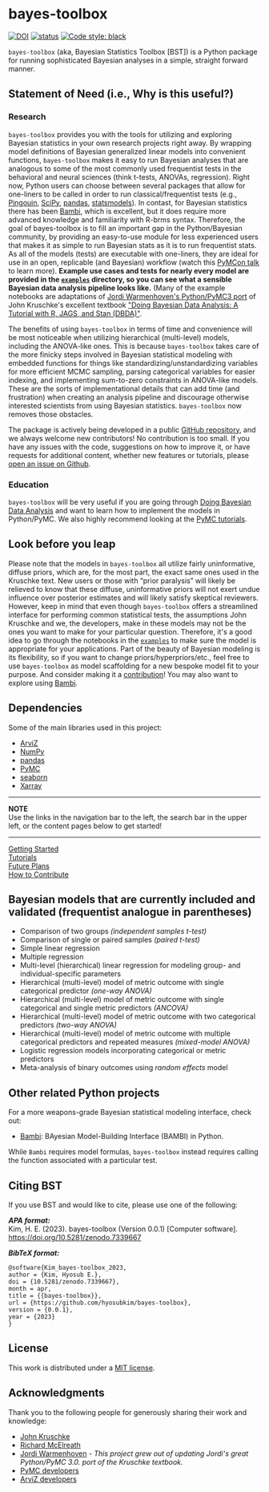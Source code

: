 # bayes-toolbox 

[![DOI](https://zenodo.org/badge/553182204.svg)](https://zenodo.org/badge/latestdoi/553182204)
[![status](https://joss.theoj.org/papers/1b7b8068a329b547e28d00da0ad790b2/status.svg)](https://joss.theoj.org/papers/1b7b8068a329b547e28d00da0ad790b2)
[![Code style: black](https://img.shields.io/badge/code%20style-black-000000.svg)](https://github.com/psf/black)

`bayes-toolbox` (aka, Bayesian Statistics Toolbox [BST]) is a Python package for running sophisticated Bayesian analyses in a simple, straight forward manner. 

## Statement of Need (i.e., Why is this useful?)

### Research
`bayes-toolbox` provides you with the tools for utilizing and exploring Bayesian statistics in your own research projects right away. By wrapping model definitions of Bayesian generalized linear models into convenient functions, `bayes-toolbox` makes it easy to run Bayesian analyses that are analogous to some of the most commonly used frequentist tests in the behavioral and neural sciences (think t-tests, ANOVAs, regression). Right now, Python users can choose between several packages that allow for one-liners to be called in order to run classical/frequentist tests (e.g., [Pingouin](https://pingouin-stats.org/build/html/index.html#), [SciPy](https://scipy.org/), [pandas](https://pandas.pydata.org/), [statsmodels](https://www.statsmodels.org/stable/index.html)). In contast, for Bayesian statistics there has been [Bambi](https://bambinos.github.io/bambi/), which is excellent, but it does require more advanced knowledge and familiarity with R-brms syntax. Therefore, the goal of bayes-toolbox is to fill an important gap in the Python/Bayesian community, by providing an easy-to-use module for less experienced users that makes it as simple to run Bayesian stats as it is to run frequentist stats. As all of the models (tests) are executable with one-liners, they are ideal for use in an open, replicable (and Bayesian) workflow (watch this [PyMCon talk](https://www.youtube.com/watch?v=ElfToZ9EBpM) to learn more). **Example use cases and tests for nearly every model are provided in the [`examples`](https://github.com/hyosubkim/bayes-toolbox/tree/main/examples) directory, so you can see what a sensible Bayesian data analysis pipeline looks like.** (Many of the example notebooks are adaptations of [Jordi Warmenhoven's Python/PyMC3 port](https://github.com/JWarmenhoven/DBDA-python) of John Kruschke's excellent textbook ["Doing Bayesian Data Analysis: A Tutorial with R, JAGS, and Stan (DBDA)"](https://sites.google.com/site/doingbayesiandataanalysis/home?authuser=0).

The benefits of using `bayes-toolbox` in terms of time and convenience will be most noticeable when utilizing hierarchical (multi-level) models, including the ANOVA-like ones. This is because `bayes-toolbox` takes care of the more finicky steps involved in Bayesian statistical modeling with embedded functions for things like standardizing/unstandardizing variables for more efficient MCMC sampling, parsing categorical variables for easier indexing, and implementing sum-to-zero constraints in ANOVA-like models. These are the sorts of implementational details that can add time (and frustration) when creating an analysis pipeline and discourage otherwise interested scientists from using Bayesian statistics. `bayes-toolbox` now removes those obstacles. 

The package is actively being developed in a public [GitHub repository](https://github.com/hyosubkim/bayes-toolbox), and we always welcome new contributors! No contribution is too small. If you have any issues with the code, suggestions on how to improve it, or have requests for additional content, whether new features or tutorials, please [open an issue on Github](https://github.com/hyosubkim/bayes-toolbox/issues). 

### Education
`bayes-toolbox` will be very useful if you are going through [Doing Bayesian Data Analysis](https://sites.google.com/site/doingbayesiandataanalysis/home?authuser=0) and want to learn how to implement the models in Python/PyMC. We also highly recommend looking at the [PyMC tutorials](https://www.pymc.io/projects/docs/en/stable/learn/core_notebooks/index.html). 

## Look before you leap
Please note that the models in `bayes-toolbox` all utilize fairly uninformative, diffuse priors, which are, for the most part, the exact same ones used in the Kruschke text. New users or those with “prior paralysis” will likely be relieved to know that these diffuse, uninformative priors will not exert undue influence over posterior estimates and will likely satisfy skeptical reviewers. However, keep in mind that even though `bayes-toolbox` offers a streamlined interface for performing common statistical tests, the assumptions John Kruschke and we, the developers, make in these models may not be the ones you want to make for your particular question. Therefore, it's a good idea to go through the notebooks in the [`examples`](https://github.com/hyosubkim/bayes-toolbox/tree/main/examples) to make sure the model is appropriate for your applications. Part of the beauty of Bayesian modeling is its flexibility, so if you want to change priors/hyperpriors/etc., feel free to use `bayes-toolbox` as model scaffolding for a new bespoke model fit to your purpose. And consider making it a [contribution](https://hyosubkim.github.io/bayes-toolbox/how-to-contribute/)! You may also want to explore using [Bambi](https://bambinos.github.io/bambi/). 

## Dependencies
Some of the main libraries used in this project:

- [ArviZ](https://arviz-devs.github.io/arviz/)
- [NumPy](https://numpy.org/)
- [pandas](https://pandas.pydata.org/)
- [PyMC](https://www.pymc.io/welcome.html)
- [seaborn](https://seaborn.pydata.org/)
- [Xarray](https://docs.xarray.dev/en/stable/)

---
**NOTE**      
Use the links in the navigation bar to the left, the search bar in the upper left, or the content pages below to get started!  

---
[Getting Started](https://hyosubkim.github.io/bayes-toolbox/getting-started/)  
[Tutorials](https://hyosubkim.github.io/bayes-toolbox/tutorials/)  
[Future Plans](https://hyosubkim.github.io/bayes-toolbox/future-plans/)     
[How to Contribute](https://hyosubkim.github.io/bayes-toolbox/how-to-contribute/)

## Bayesian models that are currently included and validated (frequentist analogue in parentheses)
- Comparison of two groups *(independent samples t-test)*
- Comparison of single or paired samples *(paired t-test)*
- Simple linear regression
- Multiple regression
- Multi-level (hierarchical) linear regression for modeling group- and individual-specific parameters
- Hierarchical (multi-level) model of metric outcome with single categorical predictor *(one-way ANOVA)*
- Hierarchical (multi-level) model of metric outcome with single categorical and single metric predictors *(ANCOVA)*
- Hierarchical (multi-level) model of metric outcome with two categorical predictors *(two-way ANOVA)*
- Hierarchical (multi-level) model of metric outcome with multiple categorical predictors and repeated measures *(mixed-model ANOVA)*
- Logistic regression models incorporating categorical or metric predictors
- Meta-analysis of binary outcomes using *random effects* model

## Other related Python projects 
For a more weapons-grade Bayesian statistical modeling interface, check out:  

- [Bambi](https://github.com/bambinos/bambi): BAyesian Model-Building Interface (BAMBI) in Python.

While `Bambi` requires model formulas, `bayes-toolbox` instead requires calling the function associated with a particular test. 

## Citing BST
If you use BST and would like to cite, please use one of the following:

***APA format:***  
    Kim, H. E. (2023). bayes-toolbox (Version 0.0.1) [Computer software]. https://doi.org/10.5281/zenodo.7339667
    
***BibTeX format:***
```
@software{Kim_bayes-toolbox_2023,
author = {Kim, Hyosub E.},
doi = {10.5281/zenodo.7339667},
month = apr,
title = {{bayes-toolbox}},
url = {https://github.com/hyosubkim/bayes-toolbox},
version = {0.0.1},
year = {2023}
}
```

## License
This work is distributed under a [MIT license](https://github.com/hyosubkim/bayesian-statistics-toolbox/blob/main/LICENSE). 

## Acknowledgments
Thank you to the following people for generously sharing their work and knowledge:  
- [John Kruschke](https://jkkweb.sitehost.iu.edu/)  
- [Richard McElreath](https://xcelab.net/rm/)  
- [Jordi Warmenhoven](https://github.com/JWarmenhoven) - *This project grew out of updating Jordi's great Python/PyMC 3.0. port of the Kruschke textbook.*   
- [PyMC developers](https://github.com/pymc-devs/pymc)  
- [ArviZ developers](https://www.arviz.org/en/latest/our_team.html)  


